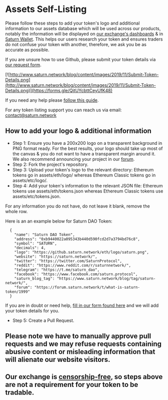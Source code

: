 # Assets Self-Listing
Please follow these steps to add your token's logo and additional information to our assets database which will be used across our products, notably the information will be displayed on [our exchange's dashboards](https://saturn.network) & in [Saturn Wallet](https://www.saturn.network/blog/saturn-wallet/). This helps our users research your token and ensures traders do not confuse your token with another, therefore, we ask you be as accurate as possible.

If you are unsure how to use Github, please submit your token details via [our request form](https://forms.gle/QjtUYcbttCeyUfK48).

[![http://www.saturn.network/blog/content/images/2019/11/Submit-Token-Details.png](http://www.saturn.network/blog/content/images/2019/11/Submit-Token-Details.png)](https://forms.gle/QjtUYcbttCeyUfK48)

If you need any help please [follow this guide](https://www.saturn.network/blog/token-self-listing-guide/).

For any token listing support you can reach us via email: contact@saturn.network

## How to add your logo & additional information
* Step 1: Ensure you have a 200x200 logo on a transparent background in PNG format ready. For the best results, your logo should take up most of the canvas & you do not want to have a transparent margin around it. We also recommend announcing your project in our [forum](https://forum.saturn.network/c/cryptocurrencies).
* Step 2: Fork the project's repository.
* Step 3: Upload your token's logo to the relevant directory: Ethereum tokens go in assets/eth/logo/ whereas Ethereum Classic tokens go in assets/etc/logo/.
* Step 4: Add your token's information to the relevant JSON file: Ethereum tokens use assets/eth/tokens.json whereas Ethereum Classic tokens use assets/etc/tokens.json. 

For any information you do not have, do not leave it blank, remove the whole row.

Here is an an example below for Saturn DAO Token:
```
  {
    "name": "Saturn DAO Token",
    "address": "0xb9440022a095343b440d590fcd2d7a3794bd76c8",
    "symbol": "SATURN",
    "decimals": 4,
    "logo": "https://github.saturn.network/eth/logo/saturn.png",
    "website": "https://saturn.network/",
    "twitter": "https://twitter.com/SaturnProtocol",
    "reddit": "https://www.reddit.com/r/saturnnetwork/",
    "telegram": "https://t.me/saturn_dao",
    "facebook": "https://www.facebook.com/saturn.protocol",
    "saturn_blog_tag": "https://www.saturn.network/blog/tag/saturn-network/",
    "forum": "https://forum.saturn.network/t/what-is-saturn-token/1999"
  }
```
If you are in doubt or need help, [fill in our form found here](https://forms.gle/QjtUYcbttCeyUfK48) and we will add your token details for you. 

* Step 5: Create a Pull Request.

## **Please note we have to manually approve pull requests and we may refuse requests containing abusive content or misleading information that will alienate our website visitors.**

## **Our exchange is [censorship-free](https://forum.saturn.network/t/our-philosophy/1550), so steps above are not a requirement for your token to be tradable.**

